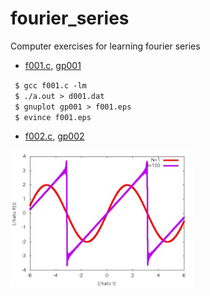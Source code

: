 # fourier_series
Computer exercises for learning fourier series

- [f001.c](f001.c), [gp001](gp001)

 ` $ gcc f001.c -lm`      
 ` $ ./a.out > d001.dat`      
 ` $ gnuplot gp001 > f001.eps`      
 ` $ evince f001.eps`      

- [f002.c](f002.c), [gp002](gp002)

<img src="https://github.com/date333cs/fourier_series/blob/master/f003.jpg" height="220px" align="left">
